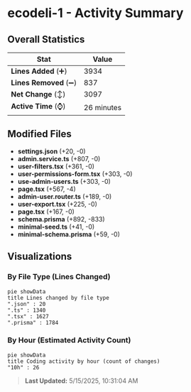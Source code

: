 # ecodeli-1 - Activity Summary 

## Overall Statistics

| Stat                   | Value                                                             |
| ---------------------- | ----------------------------------------------------------------- |
| **Lines Added** (➕)   | 3934                                          |
| **Lines Removed** (➖) | 837                                        |
| **Net Change** (↕)    | 3097                |
| **Active Time** (⌚)   | 26 minutes |


## Modified Files
- **settings.json** (+20, -0)
- **admin.service.ts** (+807, -0)
- **user-filters.tsx** (+361, -0)
- **user-permissions-form.tsx** (+303, -0)
- **use-admin-users.ts** (+303, -0)
- **page.tsx** (+567, -4)
- **admin-user.router.ts** (+189, -0)
- **user-export.tsx** (+225, -0)
- **page.tsx** (+167, -0)
- **schema.prisma** (+892, -833)
- **minimal-seed.ts** (+41, -0)
- **minimal-schema.prisma** (+59, -0)

## Visualizations

### By File Type (Lines Changed)

```mermaid
pie showData
title Lines changed by file type
".json" : 20
".ts" : 1340
".tsx" : 1627
".prisma" : 1784
```

### By Hour (Estimated Activity Count)

```mermaid
pie showData
title Coding activity by hour (count of changes)
"10h" : 26
```


> **Last Updated:** 5/15/2025, 10:31:04 AM